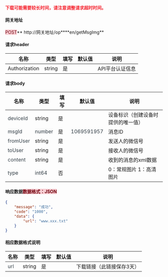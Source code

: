 #### <font style="color:#F5222D;">下载可能需要较长时间，请注意调整请求超时时间。</font>
#### 网关地址


<font style="background:#F8CED3;color:#70000D">POST</font>** http://网关地址/op****en/getMsgImg**



#### 请求header
| **名称** | **类型** | **填写** | **默认值** | **说明** |
| --- | --- | --- | --- | --- |
| Authorization | string | 是 |  | API平台认证信息 |


#### 请求body
| **名称** | **类型** | **填写** | **默认值** | **说明** |
| --- | --- | --- | --- | --- |
| <font style="color:#364149;">deviceId</font> | string | 是 |  | 设备标识（创建设备时提供的唯一值） |
| <font style="color:#364149;background-color:#FAFAFA;">msgId</font> | <font style="color:#364149;background-color:#FAFAFA;">number</font> | 是 | <font style="color:#364149;background-color:#FAFAFA;">1069591957</font> | 消息ID |
| <font style="color:#364149;background-color:#FFFFFF;">fromUser</font> | string | 是 |  | 发送人的微信号 |
| <font style="color:#364149;background-color:#FAFAFA;">toUser</font> | string | 是 |  | 接收人的微信号 |
| <font style="color:#364149;background-color:#FFFFFF;">content</font> | string | 是 |  | 收到的消息的xml数据 |
| <font style="color:#364149;background-color:#FAFAFA;">type</font> | <font style="color:#364149;background-color:#FAFAFA;">int64</font> | 否 |  | 0：常规图片 1：高清图片 |


#### 响应数据<font style="background:#F8CED3;color:#70000D">数据格式：JSON</font>
```json
{
    "message": "成功",
    "code": "1000",
    "data": {
        "url": "www.xxx.txt"
    }
}
```

#### 相应数据格式说明
| **名称** | **类型** | **填写** | **默认值** | **说明** |
| --- | --- | --- | --- | --- |
| <font style="color:#364149;background-color:#FFFFFF;">url</font> | string | 是 |  | 下载链接（此链接保存3天） |




